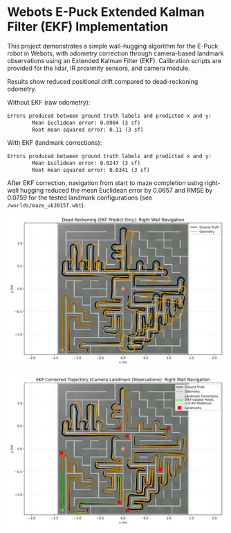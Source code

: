 # Webots E-Puck Extended Kalman Filter (EKF) Implementation

This project demonstrates a simple wall-hugging algorithm for the E-Puck robot in Webots, with odometry correction through camera-based landmark observations using an Extended Kalman Filter (EKF). Calibration scripts are provided for the lidar, IR proximity sensors, and camera module.

Results show reduced positional drift compared to dead-reckoning odometry.

Without EKF (raw odometry):

```
Errors produced between ground truth labels and predicted x and y:
        Mean Euclidean error: 0.0904 (3 sf)
        Root mean squared error: 0.11 (3 sf)
```

With EKF (landmark corrections):

```
Errors produced between ground truth labels and predicted x and y:
        Mean Euclidean error: 0.0247 (3 sf)
        Root mean squared error: 0.0341 (3 sf)
```

After EKF correction, navigation from start to maze completion using right-wall hugging reduced the mean Euclidean error by 0.0657 and RMSE by 0.0759 for the tested landmark configurations (see `/worlds/maze_uk2015f.wbt`).

![Dead-Reckoning Plot](./controllers/ekf_controller/robot_trajectory_comparison_dead_reckoning_rightwall.png)

![EKF Corrected Trajectory Plot](./controllers/ekf_controller/robot_trajectory_comparison_ekf_rightwall.png)
